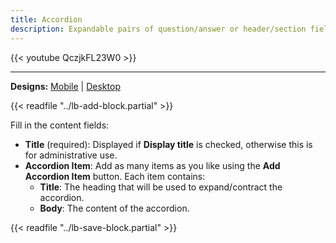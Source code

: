 ```yaml
---
title: Accordion
description: Expandable pairs of question/answer or header/section fields.
---
```


{{< youtube QczjkFL23W0 >}}

-----

**Designs:** [Mobile](<../../../../../../assets/img/designs/lb/Accordion Mobile.png>) | [Desktop](<../../../../../../assets/img/designs/lb/Accordion Desktop.png>)

{{< readfile "../lb-add-block.partial" >}}

Fill in the content fields:

- **Title** (required): Displayed if **Display title** is checked, otherwise this is for administrative use.
- **Accordion Item**: Add as many items as you like using the **Add Accordion Item** button. Each item contains:
  - **Title**: The heading that will be used to expand/contract the accordion.
  - **Body**: The content of the accordion.

{{< readfile "../lb-save-block.partial" >}}